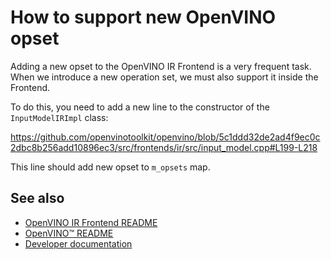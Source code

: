 # How to support new OpenVINO opset

Adding a new opset to the OpenVINO IR Frontend is a very frequent task. When we introduce a new operation set, we must also support it inside the Frontend.

To do this, you need to add a new line to the constructor of the `InputModelIRImpl` class:

https://github.com/openvinotoolkit/openvino/blob/5c1ddd32de2ad4f9ec0c2dbc8b256add10896ec3/src/frontends/ir/src/input_model.cpp#L199-L218

This line should add new opset to `m_opsets` map.

## See also

 * [OpenVINO IR Frontend README](../README.md)
 * [OpenVINO™ README](../../../../README.md)
 * [Developer documentation](../../../../docs/dev/index.md)
